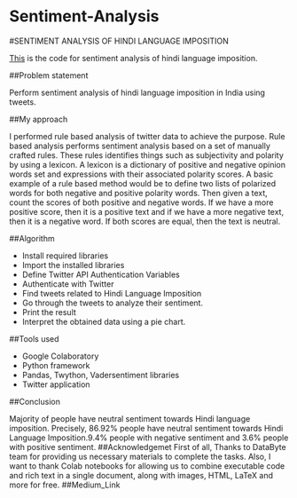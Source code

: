 # Sentiment-Analysis
#SENTIMENT ANALYSIS OF HINDI LANGUAGE IMPOSITION

[This](https://colab.research.google.com/drive/1GMUL18bTmy16K0PrM-Otonz4e2XewZQf#scrollTo=XWI25opK5RIn) is the code for sentiment analysis of hindi language imposition.

##Problem statement

Perform sentiment analysis of hindi language imposition in India using tweets.

##My approach

I performed rule based analysis of twitter data to achieve the purpose. Rule based analysis performs sentiment analysis based on a set of manually crafted rules. These rules identifies things such as subjectivity and polarity by using a lexicon. A lexicon is a dictionary of positive and negative opinion words set and expressions with their associated polarity scores. A basic example of a rule based method would be to define two lists of polarized words for both negative and positive polarity words. Then given a text, count the scores of both positive and negative words. If we have a more positive score, then it is a positive text and if we have a more negative text, then it is a negative word. If both scores are equal, then the text is neutral.

##Algorithm

* Install required libraries
* Import the installed libraries
* Define Twitter API Authentication Variables
* Authenticate with Twitter
* Find tweets related to Hindi Language Imposition
* Go through the tweets to analyze their sentiment.
* Print the result
* Interpret the obtained data using a pie chart.

##Tools used

* Google Colaboratory
* Python framework
* Pandas, Twython, Vadersentiment libraries
* Twitter application

##Conclusion

Majority of people have neutral sentiment towards Hindi language imposition. Precisely, 86.92% people have neutral sentiment towards Hindi Language Imposition.9.4% people with negative sentiment and 3.6% people with positive sentiment.
##Acknowledgemet
First of all, Thanks to DataByte team for providing us necessary materials to complete the tasks. 
Also, I want to thank Colab notebooks for allowing us to combine executable code and rich text in a single document, along with images, HTML, LaTeX and more for free.
##Medium_Link

